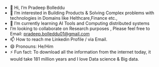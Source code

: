 - 👋 Hi, I’m Pradeep Bolleddu
- 👀 I’m interested in Building Products & Solving Complex problems with technologies in Domains like Helthcare,Finance etc.,
- 🌱 I’m currently learning AI Tools and Computing distributed systems
-  I’m looking to collaborate on Research purposes , Please feel free to Email: pradeep.bolleddu01@gmail.com
- 📫 How to reach me Linkedin Profile / via Email. 
- 😄 Pronouns: He/Him
- ⚡ Fun fact: To download all the information from the internet today, it would take 181 million years and I love Data science & Big data. 

